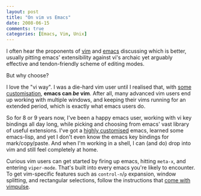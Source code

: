 ```yaml
---
layout: post
title: "On vim vs Emacs"
date: 2008-06-15
comments: true
categories: [Emacs, Vim, Unix]
---
```


I often hear the proponents of [vim](http://www.vim.org/) and
[emacs](http://www.gnu.org/software/emacs/) discussing which is
better, usually pitting emacs' extensibility against vi's archaic yet
arguably effective and tendon-friendly scheme of editing modes.

But why choose?

<!-- more -->

I love the "vi way". I was a die-hard vim user until I realised that,
with [some](http://www.emacswiki.org/cgi-bin/wiki/ViperMode)
[customisation](http://www.emacswiki.org/cgi-bin/wiki/vimpulse.el),
**emacs can *be* vim**. After all, many advanced vim users end up
working with multiple windows, and keeping their vims running for an
extended period, which is exactly what emacs users do.

So for 8 or 9 years now, I've been a happy emacs user, working with vi
key bindings all day long, while picking and choosing from emacs' vast
library of useful extensions. I've got a
[highly customised](https://github.com/purcell/emacs.d)
emacs, learned some emacs-lisp, and yet I don't even know the emacs
key bindings for mark/copy/paste. And when I'm working in a shell, I
can (and do) drop into vim and still feel completely at home.

Curious vim users can get started by firing up emacs, hitting `meta-x`,
and entering `viper-mode`. That's built into every emacs you're likely
to encounter. To get vim-specific features such as `control-n`/`p`
expansion, window splitting, and rectangular selections, follow the
instructions that
[come with vimpulse](http://www.emacswiki.org/cgi-bin/wiki/vimpulse.el).
